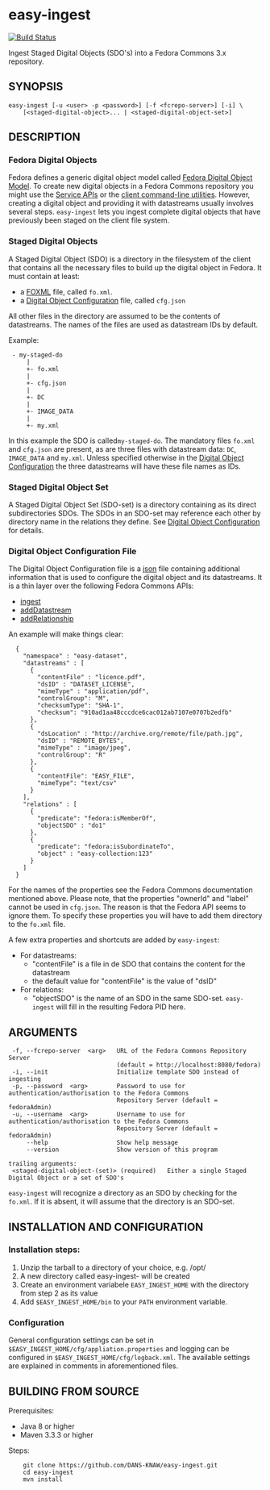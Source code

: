 easy-ingest
===========
[![Build Status](https://travis-ci.org/DANS-KNAW/easy-ingest.png?branch=master)](https://travis-ci.org/DANS-KNAW/easy-ingest)

Ingest Staged Digital Objects (SDO's) into a Fedora Commons 3.x repository.


SYNOPSIS
--------

    easy-ingest [-u <user> -p <password>] [-f <fcrepo-server>] [-i] \
        [<staged-digital-object>... | <staged-digital-object-set>]


DESCRIPTION
-----------

### Fedora Digital Objects

Fedora defines a generic digital object model called [Fedora Digital Object Model]. To create new digital objects in a 
Fedora Commons repository you might use the [Service APIs] or the [client command-line utilities]. However, creating a
digital object and providing it with datastreams usually involves several steps. ``easy-ingest`` lets you ingest complete
digital objects that have previously been staged on the client file system.


### Staged Digital Objects

A Staged Digital Object (SDO) is a directory in the filesystem of the client that contains all the necessary files to build
up the digital object in Fedora. It must contain at least: 

* a [FOXML] file, called ``fo.xml``. 
* a [Digital Object Configuration] file, called ``cfg.json``

All other files in the directory are assumed to be the contents of datastreams. The names of the files are used as datastream 
IDs by default.

Example:

     - my-staged-do
         |
         +- fo.xml
         |
         +- cfg.json
         |
         +- DC
         |
         +- IMAGE_DATA
         |
         +- my.xml

In this example the SDO is called``my-staged-do``. The mandatory files ``fo.xml`` and ``cfg.json`` are present, as are three
files with datastream data: ``DC``, ``IMAGE_DATA`` and ``my.xml``. Unless specified otherwise in the [Digital Object 
Configuration] the three datastreams will have these file names as IDs.


### Staged Digital Object Set

A Staged Digital Object Set (SDO-set) is a directory containing as its direct subdirectories SDOs. The SDOs in an SDO-set
may reference each other by directory name in the relations they define. See [Digital Object Configuration] for details.


### Digital Object Configuration File

The Digital Object Configuration file is a [json] file containing additional information that is used to configure the
digital object and its datastreams. It is a thin layer over the following Fedora Commons APIs:
* [ingest]
* [addDatastream]
* [addRelationship]

An example will make things clear: 

      {
        "namespace" : "easy-dataset",                 
        "datastreams" : [
          {
            "contentFile" : "licence.pdf",                
            "dsID" : "DATASET_LICENSE",                
            "mimeType" : "application/pdf",              
            "controlGroup": "M",  
            "checksumType": "SHA-1",
            "checksum": "910ad1aa48cccdce6cac012ab7107e0707b2edfb"
          },
          {
            "dsLocation" : "http://archive.org/remote/file/path.jpg",
            "dsID" : "REMOTE_BYTES",                    
            "mimeType" : "image/jpeg",                    
            "controlGroup": "R"                      
          },
          { 
            "contentFile": "EASY_FILE",                      
            "mimeType": "text/csv"                       
          }
        ],
        "relations" : [
          {
            "predicate": "fedora:isMemberOf",        
            "objectSDO" : "do1"
          },
          {
            "predicate": "fedora:isSubordinateTo", 
            "object" : "easy-collection:123"     
          }
        ]
      }    

For the names of the properties see the Fedora Commons documentation mentioned above. Please note, that the
properties "ownerId" and "label" cannot be used in ``cfg.json``. The reason is that the Fedora API seems to ignore them.
To specify these properties you will have to add them directory to the ``fo.xml`` file.

A few extra properties and shortcuts are added by ``easy-ingest``:

* For datastreams:
    - "contentFile" is a file in de SDO that contains the content for the datastream
    - the default value for "contentFile" is the value of "dsID"
* For relations:
    - "objectSDO" is the name of an SDO in the same SDO-set. ``easy-ingest`` will fill in the resulting Fedora PID here.


ARGUMENTS
---------

     -f, --fcrepo-server  <arg>   URL of the Fedora Commons Repository Server
                                  (default = http://localhost:8080/fedora)
     -i, --init                   Initialize template SDO instead of ingesting
     -p, --password  <arg>        Password to use for authentication/authorisation to the Fedora Commons
                                  Repository Server (default = fedoraAdmin)
     -u, --username  <arg>        Username to use for authentication/authorisation to the Fedora Commons
                                  Repository Server (default = fedoraAdmin)
         --help                   Show help message
         --version                Show version of this program

    trailing arguments:
     <staged-digital-object-(set)> (required)   Either a single Staged Digital Object or a set of SDO's

``easy-ingest`` will recognize a directory as an SDO by checking for the ``fo.xml``. If it is absent, it will assume that
the directory is an SDO-set.


INSTALLATION AND CONFIGURATION
------------------------------

### Installation steps:

1. Unzip the tarball to a directory of your choice, e.g. /opt/
2. A new directory called easy-ingest-<version> will be created
3. Create an environment variabele ``EASY_INGEST_HOME`` with the directory from step 2 as its value
4. Add ``$EASY_INGEST_HOME/bin`` to your ``PATH`` environment variable.


### Configuration

General configuration settings can be set in ``$EASY_INGEST_HOME/cfg/appliation.properties`` and logging can be configured
in ``$EASY_INGEST_HOME/cfg/logback.xml``. The available settings are explained in comments in aforementioned files.


BUILDING FROM SOURCE
--------------------

Prerequisites:

* Java 8 or higher
* Maven 3.3.3 or higher
 
Steps:

        git clone https://github.com/DANS-KNAW/easy-ingest.git
        cd easy-ingest
        mvn install


[Fedora Digital Object Model]: https://wiki.duraspace.org/display/FEDORA38/Fedora+Digital+Object+Model
[Service APIs]: https://wiki.duraspace.org/display/FEDORA38/Service+APIs
[client command-line utilities]: https://wiki.duraspace.org/display/FEDORA38/Client+Command-line+Utilities
[FOXML]: https://wiki.duraspace.org/pages/viewpage.action?pageId=66585857
[dans-parent]: https://github.com/DANS-KNAW/dans-parent
[Digital Object Configuration]: #digital-object-configuration-file
[json]: http://json.org/
[ingest]: https://wiki.duraspace.org/display/FEDORA38/REST+API#RESTAPI-ingest
[addDatastream]: https://wiki.duraspace.org/display/FEDORA38/REST+API#RESTAPI-addDatastream
[addRelationship]: https://wiki.duraspace.org/display/FEDORA38/REST+API#RESTAPI-addRelationship 
[SDOs]: #staged-digital-objects
[SDO-set]: #staged-digital-object-set
